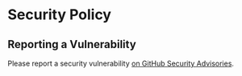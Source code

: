 # Security Policy

## Reporting a Vulnerability

Please report a security vulnerability [on GitHub Security Advisories](https://github.com/xdev-software/vaadin-addon-template/security/advisories/new).
